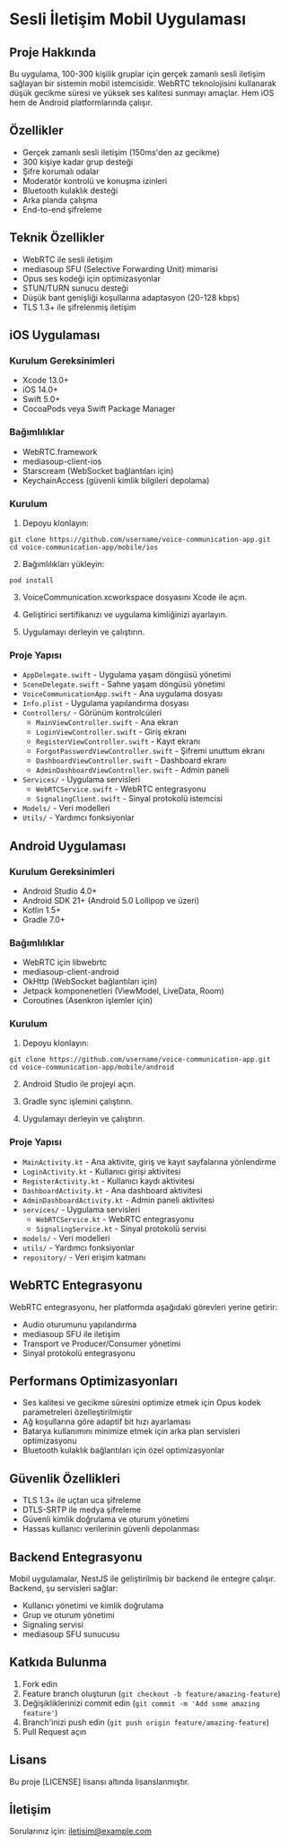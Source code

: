 # Sesli İletişim Mobil Uygulaması

## Proje Hakkında

Bu uygulama, 100-300 kişilik gruplar için gerçek zamanlı sesli iletişim sağlayan bir sistemin mobil istemcisidir. WebRTC teknolojisini kullanarak düşük gecikme süresi ve yüksek ses kalitesi sunmayı amaçlar. Hem iOS hem de Android platformlarında çalışır.

## Özellikler

- Gerçek zamanlı sesli iletişim (150ms'den az gecikme)
- 300 kişiye kadar grup desteği
- Şifre korumalı odalar
- Moderatör kontrolü ve konuşma izinleri
- Bluetooth kulaklık desteği
- Arka planda çalışma
- End-to-end şifreleme

## Teknik Özellikler

- WebRTC ile sesli iletişim
- mediasoup SFU (Selective Forwarding Unit) mimarisi
- Opus ses kodeği için optimizasyonlar
- STUN/TURN sunucu desteği
- Düşük bant genişliği koşullarına adaptasyon (20-128 kbps)
- TLS 1.3+ ile şifrelenmiş iletişim

## iOS Uygulaması

### Kurulum Gereksinimleri

- Xcode 13.0+
- iOS 14.0+
- Swift 5.0+
- CocoaPods veya Swift Package Manager

### Bağımlılıklar

- WebRTC.framework
- mediasoup-client-ios
- Starscream (WebSocket bağlantıları için)
- KeychainAccess (güvenli kimlik bilgileri depolama)

### Kurulum

1. Depoyu klonlayın:
```
git clone https://github.com/username/voice-communication-app.git
cd voice-communication-app/mobile/ios
```

2. Bağımlılıkları yükleyin:
```
pod install
```

3. VoiceCommunication.xcworkspace dosyasını Xcode ile açın.

4. Geliştirici sertifikanızı ve uygulama kimliğinizi ayarlayın.

5. Uygulamayı derleyin ve çalıştırın.

### Proje Yapısı

- `AppDelegate.swift` - Uygulama yaşam döngüsü yönetimi
- `SceneDelegate.swift` - Sahne yaşam döngüsü yönetimi
- `VoiceCommunicationApp.swift` - Ana uygulama dosyası
- `Info.plist` - Uygulama yapılandırma dosyası
- `Controllers/` - Görünüm kontrolcüleri
  - `MainViewController.swift` - Ana ekran
  - `LoginViewController.swift` - Giriş ekranı
  - `RegisterViewController.swift` - Kayıt ekranı
  - `ForgotPasswordViewController.swift` - Şifremi unuttum ekranı
  - `DashboardViewController.swift` - Dashboard ekranı
  - `AdminDashboardViewController.swift` - Admin paneli
- `Services/` - Uygulama servisleri
  - `WebRTCService.swift` - WebRTC entegrasyonu
  - `SignalingClient.swift` - Sinyal protokolü istemcisi
- `Models/` - Veri modelleri
- `Utils/` - Yardımcı fonksiyonlar

## Android Uygulaması

### Kurulum Gereksinimleri

- Android Studio 4.0+
- Android SDK 21+ (Android 5.0 Lollipop ve üzeri)
- Kotlin 1.5+
- Gradle 7.0+

### Bağımlılıklar

- WebRTC için libwebrtc
- mediasoup-client-android
- OkHttp (WebSocket bağlantıları için)
- Jetpack komponenetleri (ViewModel, LiveData, Room)
- Coroutines (Asenkron işlemler için)

### Kurulum

1. Depoyu klonlayın:
```
git clone https://github.com/username/voice-communication-app.git
cd voice-communication-app/mobile/android
```

2. Android Studio ile projeyi açın.

3. Gradle sync işlemini çalıştırın.

4. Uygulamayı derleyin ve çalıştırın.

### Proje Yapısı

- `MainActivity.kt` - Ana aktivite, giriş ve kayıt sayfalarına yönlendirme
- `LoginActivity.kt` - Kullanıcı girişi aktivitesi
- `RegisterActivity.kt` - Kullanıcı kaydı aktivitesi
- `DashboardActivity.kt` - Ana dashboard aktivitesi
- `AdminDashboardActivity.kt` - Admin paneli aktivitesi
- `services/` - Uygulama servisleri
  - `WebRTCService.kt` - WebRTC entegrasyonu
  - `SignalingService.kt` - Sinyal protokolü servisi
- `models/` - Veri modelleri
- `utils/` - Yardımcı fonksiyonlar
- `repository/` - Veri erişim katmanı

## WebRTC Entegrasyonu

WebRTC entegrasyonu, her platformda aşağıdaki görevleri yerine getirir:

- Audio oturumunu yapılandırma
- mediasoup SFU ile iletişim
- Transport ve Producer/Consumer yönetimi
- Sinyal protokolü entegrasyonu

## Performans Optimizasyonları

- Ses kalitesi ve gecikme süresini optimize etmek için Opus kodek parametreleri özelleştirilmiştir
- Ağ koşullarına göre adaptif bit hızı ayarlaması
- Batarya kullanımını minimize etmek için arka plan servisleri optimizasyonu
- Bluetooth kulaklık bağlantıları için özel optimizasyonlar

## Güvenlik Özellikleri

- TLS 1.3+ ile uçtan uca şifreleme
- DTLS-SRTP ile medya şifreleme
- Güvenli kimlik doğrulama ve oturum yönetimi
- Hassas kullanıcı verilerinin güvenli depolanması

## Backend Entegrasyonu

Mobil uygulamalar, NestJS ile geliştirilmiş bir backend ile entegre çalışır. Backend, şu servisleri sağlar:

- Kullanıcı yönetimi ve kimlik doğrulama
- Grup ve oturum yönetimi
- Signaling servisi
- mediasoup SFU sunucusu

## Katkıda Bulunma

1. Fork edin
2. Feature branch oluşturun (`git checkout -b feature/amazing-feature`)
3. Değişikliklerinizi commit edin (`git commit -m 'Add some amazing feature'`)
4. Branch'inizi push edin (`git push origin feature/amazing-feature`)
5. Pull Request açın

## Lisans

Bu proje [LICENSE] lisansı altında lisanslanmıştır.

## İletişim

Sorularınız için: iletisim@example.com 